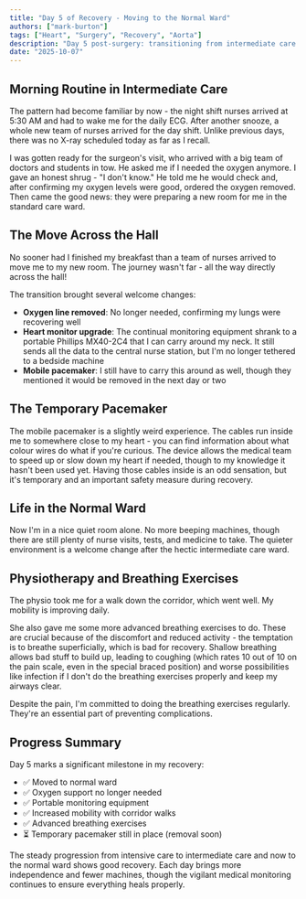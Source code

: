 ```yaml
---
title: "Day 5 of Recovery - Moving to the Normal Ward"
authors: ["mark-burton"]
tags: ["Heart", "Surgery", "Recovery", "Aorta"]
description: "Day 5 post-surgery: transitioning from intermediate care to the normal ward and continuing recovery."
date: "2025-10-07"
---
```


## Morning Routine in Intermediate Care

The pattern had become familiar by now - the night shift nurses arrived at 5:30 AM and had to wake me for the daily ECG. After another snooze, a whole new team of nurses arrived for the day shift. Unlike previous days, there was no X-ray scheduled today as far as I recall.

I was gotten ready for the surgeon's visit, who arrived with a big team of doctors and students in tow. He asked me if I needed the oxygen anymore. I gave an honest shrug - "I don't know." He told me he would check and, after confirming my oxygen levels were good, ordered the oxygen removed. Then came the good news: they were preparing a new room for me in the standard care ward.

## The Move Across the Hall

No sooner had I finished my breakfast than a team of nurses arrived to move me to my new room. The journey wasn't far - all the way directly across the hall!

The transition brought several welcome changes:

* **Oxygen line removed**: No longer needed, confirming my lungs were recovering well
* **Heart monitor upgrade**: The continual monitoring equipment shrank to a portable Phillips MX40-2C4 that I can carry around my neck. It still sends all the data to the central nurse station, but I'm no longer tethered to a bedside machine
* **Mobile pacemaker**: I still have to carry this around as well, though they mentioned it would be removed in the next day or two

## The Temporary Pacemaker

The mobile pacemaker is a slightly weird experience. The cables run inside me to somewhere close to my heart - you can find information about what colour wires do what if you're curious. The device allows the medical team to speed up or slow down my heart if needed, though to my knowledge it hasn't been used yet. Having those cables inside is an odd sensation, but it's temporary and an important safety measure during recovery.

## Life in the Normal Ward

Now I'm in a nice quiet room alone. No more beeping machines, though there are still plenty of nurse visits, tests, and medicine to take. The quieter environment is a welcome change after the hectic intermediate care ward.

## Physiotherapy and Breathing Exercises

The physio took me for a walk down the corridor, which went well. My mobility is improving daily.

She also gave me some more advanced breathing exercises to do. These are crucial because of the discomfort and reduced activity - the temptation is to breathe superficially, which is bad for recovery. Shallow breathing allows bad stuff to build up, leading to coughing (which rates 10 out of 10 on the pain scale, even in the special braced position) and worse possibilities like infection if I don't do the breathing exercises properly and keep my airways clear.

Despite the pain, I'm committed to doing the breathing exercises regularly. They're an essential part of preventing complications.

## Progress Summary

Day 5 marks a significant milestone in my recovery:

* ✅ Moved to normal ward
* ✅ Oxygen support no longer needed
* ✅ Portable monitoring equipment
* ✅ Increased mobility with corridor walks
* ✅ Advanced breathing exercises
* ⏳ Temporary pacemaker still in place (removal soon)

The steady progression from intensive care to intermediate care and now to the normal ward shows good recovery. Each day brings more independence and fewer machines, though the vigilant medical monitoring continues to ensure everything heals properly.

